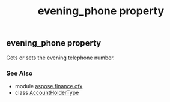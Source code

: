 ﻿---
title: evening_phone property
second_title: Aspose.Finance for Python via .NET API References
description: 
type: docs
weight: 100
url: /python-net/aspose.finance.ofx/accountholdertype/evening_phone/
is_root: false
---

## evening_phone property


Gets or sets the evening telephone number.

### See Also
* module [aspose.finance.ofx](../../)
* class [AccountHolderType](/finance/python-net/aspose.finance.ofx/accountholdertype)
